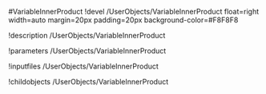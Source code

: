<!-- MOOSE Object Documentation Stub: Remove this when content is added. -->
#VariableInnerProduct
!devel /UserObjects/VariableInnerProduct float=right width=auto margin=20px padding=20px background-color=#F8F8F8

!description /UserObjects/VariableInnerProduct

!parameters /UserObjects/VariableInnerProduct

!inputfiles /UserObjects/VariableInnerProduct

!childobjects /UserObjects/VariableInnerProduct

